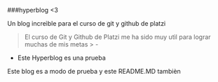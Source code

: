 
###hyperblog <3

Un blog increìble para el curso de git y github de platzi
>El curso de Git y Github de Platzi me ha sido muy utìl para lograr muchas de mis metas > -


- Este Hyperblog es una prueba

Este blog es a modo de prueba y este README.MD tambièn 
